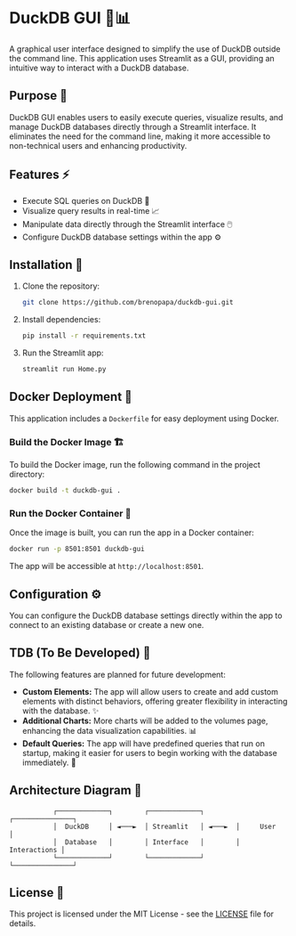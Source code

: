 # DuckDB GUI 🦆📊

A graphical user interface designed to simplify the use of DuckDB outside the command line. This application uses Streamlit as a GUI, providing an intuitive way to interact with a DuckDB database.

## Purpose 🎯

DuckDB GUI enables users to easily execute queries, visualize results, and manage DuckDB databases directly through a Streamlit interface. It eliminates the need for the command line, making it more accessible to non-technical users and enhancing productivity.

## Features ⚡

- Execute SQL queries on DuckDB 📝
- Visualize query results in real-time 📈
- Manipulate data directly through the Streamlit interface 🖱️
- Configure DuckDB database settings within the app ⚙️

## Installation 🔧

1. Clone the repository:
   ```bash
   git clone https://github.com/brenopapa/duckdb-gui.git
   ```

2. Install dependencies:
   ```bash
   pip install -r requirements.txt
   ```

3. Run the Streamlit app:
   ```bash
   streamlit run Home.py
   ```

## Docker Deployment 🐳

This application includes a `Dockerfile` for easy deployment using Docker.

### Build the Docker Image 🏗️

To build the Docker image, run the following command in the project directory:

```bash
docker build -t duckdb-gui .
```

### Run the Docker Container 🚀

Once the image is built, you can run the app in a Docker container:

```bash
docker run -p 8501:8501 duckdb-gui
```

The app will be accessible at `http://localhost:8501`.

## Configuration ⚙️

You can configure the DuckDB database settings directly within the app to connect to an existing database or create a new one.

## TDB (To Be Developed) 🔮

The following features are planned for future development:

- **Custom Elements:** The app will allow users to create and add custom elements with distinct behaviors, offering greater flexibility in interacting with the database. ✨
- **Additional Charts:** More charts will be added to the volumes page, enhancing the data visualization capabilities. 📊
- **Default Queries:** The app will have predefined queries that run on startup, making it easier for users to begin working with the database immediately. 🔄

## Architecture Diagram 🔄

```
           ┌─────────────┐        ┌─────────────┐        ┌───────────────┐
           │  DuckDB     │ ◄───►  │ Streamlit   │ ◄───►  │     User      │
           │  Database   │        │ Interface   │        │  Interactions │
           └─────────────┘        └─────────────┘        └───────────────┘

```

## License 📝

This project is licensed under the MIT License - see the [LICENSE](LICENSE) file for details.
